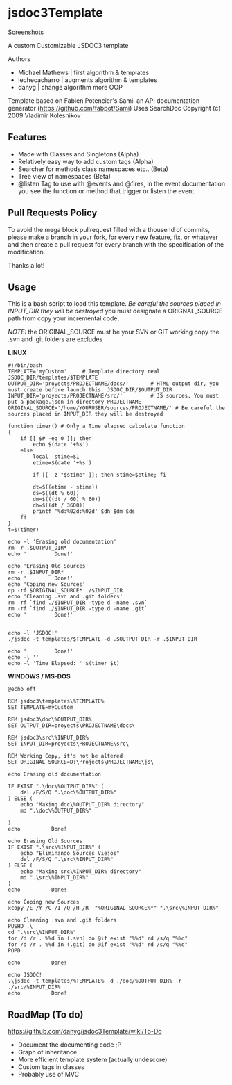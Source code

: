 jsdoc3Template
==============

[Screenshots](https://github.com/danyg/jsdoc3Template/wiki#wiki-screenshots)

A custom Customizable JSDOC3 template

Authors
- Michael Mathews  | first algorithm & templates
- lechecacharro		| augments algorithm & templates
- danyg				| change algorithm more OOP

Template based on Fabien Potencier's Sami: an API documentation generator (<https://github.com/fabpot/Sami>)
Uses SearchDoc Copyright (c) 2009 Vladimir Kolesnikov

Features
--------

- Made with Classes and Singletons (Alpha)
- Relatively easy way to add custom tags (Alpha)
- Searcher for methods class namespaces etc.. (Beta)
- Tree view of namespaces (Beta)
- @listen Tag to use with @events and @fires, in the event documentation you see the function or method that trigger or listen the event 

Pull Requests Policy
--------------------

To avoid the mega block pullrequest filled with a thousend of commits, 
please make a branch in your fork, for every new feature, fix, or 
whatever and then create a pull request for every branch with the 
specification of the modification. 

Thanks a lot!

Usage
-----

This is a bash script to load this template. *Be careful the sources 
placed in INPUT_DIR they will be destroyed* you must designate a 
ORIGNAL_SOURCE path from copy your incremental code, 

  *NOTE:* the ORIGINAL_SOURCE must be your SVN or GIT working copy the .svn and .git folders are excludes

**LINUX**

    #!/bin/bash
  	TEMPLATE='myCustom'     # Template directory real JSDOC_DIR/templates/$TEMPLATE
  	OUTPUT_DIR='proyects/PROJECTNAME/docs/'       # HTML output dir, you must create before launch this. JSDOC_DIR/$OUTPUT_DIR
    INPUT_DIR='proyects/PROJECTNAME/src/'         # JS sources. You must put a package.json in directory PROJECTNAME 
    ORIGINAL_SOURCE='/home/YOURUSER/sources/PROJECTNAME/' # Be careful the sources placed in INPUT_DIR they will be destroyed

	function timer() # Only a Time elapsed calculate function 
	{
		if [[ $# -eq 0 ]]; then
			echo $(date '+%s')
		else
			local  stime=$1
			etime=$(date '+%s')

			if [[ -z "$stime" ]]; then stime=$etime; fi

			dt=$((etime - stime))
			ds=$((dt % 60))
			dm=$(((dt / 60) % 60))
			dh=$((dt / 3600))
			printf '%d:%02d:%02d' $dh $dm $ds
		fi
	}
	t=$(timer)

	echo -l 'Erasing old documentation'
	rm -r .$OUTPUT_DIR*
	echo '         Done!'

	echo 'Erasing Old Sources'
	rm -r .$INPUT_DIR*
	echo '         Done!'
	echo 'Coping new Sources'
	cp -rf $ORIGINAL_SOURCE* ./$INPUT_DIR
	echo 'Cleaning .svn and .git folders'
	rm -rf `find ./$INPUT_DIR -type d -name .svn`
	rm -rf `find ./$INPUT_DIR -type d -name .git`
	echo '         Done!'


	echo -l 'JSDOC!'
	./jsdoc -t templates/$TEMPLATE -d .$OUTPUT_DIR -r .$INPUT_DIR

	echo '         Done!'
	echo -l ''
	echo -l 'Time Elapsed: ' $(timer $t)

**WINDOWS / MS-DOS**

	@echo off

	REM jsdoc3\templates\%TEMPLATE%
	SET TEMPLATE=myCustom

	REM jsdoc3\doc\%OUTPUT_DIR%
	SET OUTPUT_DIR=proyects\PROJECTNAME\docs\

	REM jsdoc3\src\%INPUT_DIR%
	SET INPUT_DIR=proyects\PROJECTNAME\src\

	REM Working Copy, it's not be altered
	SET ORIGINAL_SOURCE=D:\Projects\PROJECTNAME\js\

	echo Erasing old documentation

	IF EXIST ".\doc\%OUTPUT_DIR%" ( 
		del /F/S/Q ".\doc\%OUTPUT_DIR%"
	) ELSE ( 
		echo "Making doc\%OUTPUT_DIR% directory"
		md ".\doc\%OUTPUT_DIR%"

	)
	echo          Done!

	echo Erasing Old Sources
	IF EXIST ".\src\%INPUT_DIR%" ( 
		echo "Eliminando Sources Viejos"
		del /F/S/Q ".\src\%INPUT_DIR%"
	) ELSE ( 
		echo "Making src\%INPUT_DIR% directory"
		md ".\src\%INPUT_DIR%"
	)
	echo          Done!

	echo Coping new Sources
	xcopy /E /Y /C /I /Q /H /R  "%ORIGINAL_SOURCE%*" ".\src\%INPUT_DIR%"

	echo Cleaning .svn and .git folders
	PUSHD .\
	cd ".\src\%INPUT_DIR%"
	for /d /r . %%d in (.svn) do @if exist "%%d" rd /s/q "%%d"
	for /d /r . %%d in (.git) do @if exist "%%d" rd /s/q "%%d"
	POPD

	echo          Done!

	echo JSDOC!
	.\jsdoc -t templates/%TEMPLATE% -d ./doc/%OUTPUT_DIR% -r ./src/%INPUT_DIR%
	echo          Done!

RoadMap (To do)
--------------
https://github.com/danyg/jsdoc3Template/wiki/To-Do
- Document the documenting code ;P
- Graph of inheritance
- More efficient template system (actually undescore)
- Custom tags in classes
- Probably use of MVC
